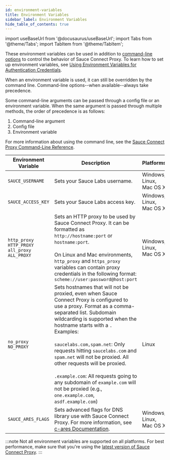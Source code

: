 ```yaml
---
id: environment-variables
title: Environment Variables
sidebar_label: Environment Variables
hide_table_of_contents: true
---
```

import useBaseUrl from '@docusaurus/useBaseUrl';
import Tabs from '@theme/Tabs';
import TabItem from '@theme/TabItem';

These environment variables can be used in addition to [command-line options](/dev/cli/sauce-connect-proxy) to control the behavior of Sauce Connect Proxy. To learn how to set up environment variables, see [Using Environment Variables for Authentication Credentials](/basics/environment-variables).

When an environment variable is used, it can still be overridden by the command line. Command-line options--when available--always take precedence.

Some command-line arguments can be passed through a config file or an environment variable. When the same argument is passed through multiple methods, the order of precedence is as follows:

1. Command-line argument
1. Config file
1. Environment variable

For more information about using the  command line, see the [Sauce Connect Proxy Command-Line Reference](/dev/cli/sauce-connect-proxy).

| Environment Variable  | Description  | Platforms  | Corresponding CLI Option  |
|---|---|---|---|
| `SAUCE_USERNAME` | Sets your Sauce Labs username. | Windows, Linux, Mac OS X | [`--user`](https://docs.saucelabs.com/dev/cli/sauce-connect-proxy/index.html#--user-string) |
| `SAUCE_ACCESS_KEY` | Sets your Sauce Labs access key. | Windows, Linux, Mac OS X | [`--api-key`](https://docs.saucelabs.com/dev/cli/sauce-connect-proxy/index.html#--api-key-string) |
| `http_proxy`<br/>`HTTP_PROXY`<br/>`all_proxy`<br/>`ALL_PROXY` | Sets an HTTP proxy to be used by Sauce Connect Proxy. It can be formatted as `http://hostname:port` or `hostname:port`.<br/><br/>On Linux and Mac environments, `http_proxy` and `https_proxy` variables can contain proxy credentials in the following format: `scheme://user:password@host:port` | Windows, Linux, Mac OS X | [`--proxy`](https://docs.saucelabs.com/dev/cli/sauce-connect-proxy/index.html#external-proxy-configuration) |
| `no_proxy`<br/>`NO_PROXY` | Sets hostnames that will not be proxied, even when Sauce Connect Proxy is configured to use a proxy. Format as a comma-separated list. Subdomain wildcarding is supported when the hostname starts with a `.` Examples:<br/><br/>`saucelabs.com,spam.net`: Only requests hitting `saucelabs.com` and `spam.net` will not be proxied. All other requests will be proxied.<br/><br/>`.example.com`: All requests going to any subdomain of `example.com` will not be proxied (e.g., `one.example.com`, `asdf.example.com`) | Linux | |
| `SAUCE_ARES_FLAGS` | Sets advanced flags for DNS library use with Sauce Connect Proxy. For more information, see [c-ares Documentation](http://c-ares.haxx.se/ares_init.html). | Windows, Linux, Mac OS X | |

:::note
Not all environment variables are supported on all platforms. For best performance, make sure that you're using the [latest version of Sauce Connect Proxy](/secure-connections/sauce-connect/installation).
:::
